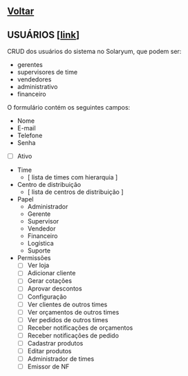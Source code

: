 [Voltar](./00_INDEX.md)
---

## USUÁRIOS [[link](https://sandbox.solaryum.com.br/fotus-yfe/configuracoes/usuarios)]

CRUD dos usuários do sistema no Solaryum, que podem ser:

- gerentes
- supervisores de time
- vendedores
- administrativo
- financeiro

O formulário contém os seguintes campos:

- Nome
- E-mail
- Telefone
- Senha
- [ ] Ativo
- Time
    - [ lista de times com hierarquia ]
- Centro de distribuição
    - [ lista de centros de distribuição ]
- Papel
    - Administrador
    - Gerente
    - Supervisor
    - Vendedor
    - Financeiro
    - Logística
    - Suporte
- Permissões
    - [ ] Ver loja
    - [ ] Adicionar cliente
    - [ ] Gerar cotações
    - [ ] Aprovar descontos
    - [ ] Configuração
    - [ ] Ver clientes de outros times
    - [ ] Ver orçamentos de outros times
    - [ ] Ver pedidos de outros times
    - [ ] Receber notificações de orçamentos
    - [ ] Receber notificações de pedido
    - [ ] Cadastrar produtos
    - [ ] Editar produtos
    - [ ] Administrador de times
    - [ ] Emissor de NF
